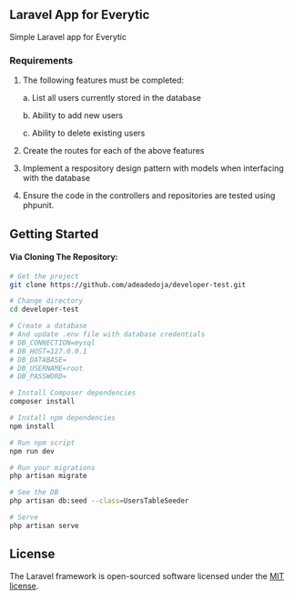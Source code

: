 ## Laravel App for Everytic

Simple Laravel app for Everytic

### Requirements
1. The following features must be completed:
  
    a. List all users currently stored in the database
 
    b. Ability to add new users
  
    c. Ability to delete existing users
    
2. Create the routes for each of the above features
3. Implement a respository design pattern with models when interfacing with the database
4. Ensure the code in the controllers and repositories are tested using phpunit.

Getting Started
---------------

#### Via Cloning The Repository:

```bash
# Get the project
git clone https://github.com/adeadedoja/developer-test.git

# Change directory
cd developer-test

# Create a database
# And update .env file with database credentials
# DB_CONNECTION=mysql
# DB_HOST=127.0.0.1
# DB_DATABASE=
# DB_USERNAME=root
# DB_PASSWORD=

# Install Composer dependencies
composer install

# Install npm dependencies
npm install

# Run npm script
npm run dev

# Run your migrations
php artisan migrate

# See the DB 
php artisan db:seed --class=UsersTableSeeder

# Serve
php artisan serve
```

## License

The Laravel framework is open-sourced software licensed under the [MIT license](https://opensource.org/licenses/MIT).
